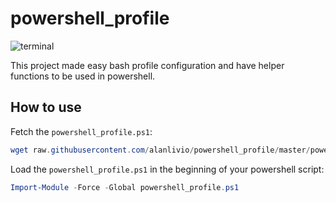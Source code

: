 # powershell_profile

![terminal](https://upload.wikimedia.org/wikipedia/commons/a/af/PowerShell_Core_6.0_icon.png)

This project made easy bash profile configuration and have helper functions to be used in powershell.

## How to use

Fetch the  `powershell_profile.ps1`:

```powershell
wget raw.githubusercontent.com/alanlivio/powershell_profile/master/powershell_profile.ps1
```

Load the `powershell_profile.ps1` in the beginning of your powershell script:

```powershell
Import-Module -Force -Global powershell_profile.ps1
```
